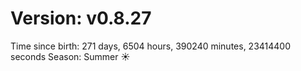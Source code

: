 # Version: v0.8.27
Time since birth: 271 days, 6504 hours, 390240 minutes, 23414400 seconds
Season: Summer ☀️

